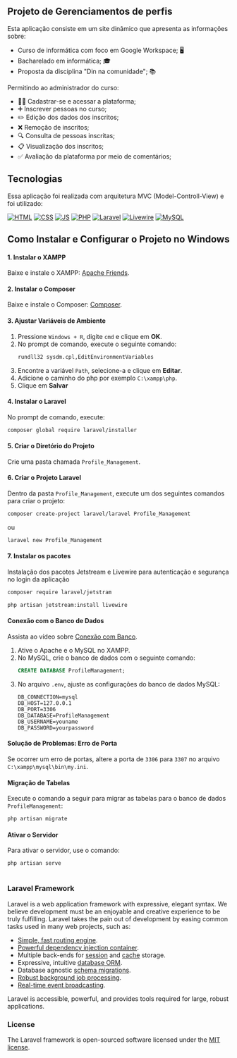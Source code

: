 ## Projeto de Gerenciamentos de perfis 

Esta aplicação consiste em um site dinâmico que apresenta as informações sobre:

- Curso de informática com foco em Google Workspace; 🖥️
- Bacharelado em informática; 🎓
- Proposta da disciplina "Din na comunidade"; 📚

Permitindo ao administrador do curso: 
- 👩‍💻 Cadastrar-se e acessar a plataforma;
- ➕ Inscrever pessoas no curso;
- ✏️ Edição dos dados dos inscritos;
- ❌ Remoção de inscritos;
- 🔍 Consulta de pessoas inscritas;
- 📋 Visualização dos inscritos;
- ✅ Avaliação da plataforma por meio de comentários;

## Tecnologias

Essa aplicação foi realizada com arquitetura MVC (Model-Controll-View) e foi utilizado:

[![HTML](https://img.shields.io/badge/HTML5-E34F26?style=for-the-badge&logo=html5&logoColor=white)]()
[![CSS](https://img.shields.io/badge/CSS3-1572B6?style=for-the-badge&logo=css3&logoColor=white)]()
[![JS](https://img.shields.io/badge/JavaScript-F7DF1E?style=for-the-badge&logo=javascript&logoColor=black)]()
[![PHP](https://img.shields.io/badge/PHP-777BB4?style=for-the-badge&logo=php&logoColor=white)]()
[![Laravel](https://img.shields.io/badge/Laravel-FF2D20?style=for-the-badge&logo=laravel&logoColor=white)]()
[![Livewire](https://img.shields.io/badge/livewire-4e56a6?style=for-the-badge&logo=livewire&logoColor=white)]()
[![MySQL](https://img.shields.io/badge/MySQL-005C84?style=for-the-badge&logo=mysql&logoColor=white)]()

## Como Instalar e Configurar o Projeto no Windows

#### 1. Instalar o XAMPP
Baixe e instale o XAMPP: [Apache Friends](https://www.apachefriends.org/pt_br/index.html).

#### 2. Instalar o Composer
Baixe e instale o Composer: [Composer](https://getcomposer.org/).

#### 3. Ajustar Variáveis de Ambiente
1. Pressione `Windows + R`, digite `cmd` e clique em **OK**.
2. No prompt de comando, execute o seguinte comando:
   ```bash
   rundll32 sysdm.cpl,EditEnvironmentVariables
   ```
3. Encontre a variável `Path`, selecione-a e clique em **Editar**.
4. Adicione o caminho do php por exemplo `C:\xampp\php`.
5. Clique em **Salvar**

#### 4. Instalar o Laravel
No prompt de comando, execute:
```bash
composer global require laravel/installer
```

#### 5. Criar o Diretório do Projeto
Crie uma pasta chamada `Profile_Management`.

#### 6. Criar o Projeto Laravel
Dentro da pasta `Profile_Management`, execute um dos seguintes comandos para criar o projeto:
```bash
composer create-project laravel/laravel Profile_Management
```
ou
```bash
laravel new Profile_Management
```
#### 7. Instalar os pacotes 
Instalação dos pacotes Jetstream e Livewire para autenticação e segurança no login da aplicação 
```bash
composer require laravel/jetstram
```
```bash
php artisan jetstream:install livewire
```

#### Conexão com o Banco de Dados
Assista ao vídeo sobre [Conexão com Banco](https://www.youtube.com/watch?v=zQdBSpTDQpQ).

1. Ative o Apache e o MySQL no XAMPP.
2. No MySQL, crie o banco de dados com o seguinte comando:
   ```sql
   CREATE DATABASE ProfileManagement;
   ```
3. No arquivo `.env`, ajuste as configurações do banco de dados MySQL:
   ```plaintext
   DB_CONNECTION=mysql
   DB_HOST=127.0.0.1
   DB_PORT=3306
   DB_DATABASE=ProfileManagement
   DB_USERNAME=youname
   DB_PASSWORD=yourpassword
   ```

#### Solução de Problemas: Erro de Porta
Se ocorrer um erro de portas, altere a porta de `3306` para `3307` no arquivo `C:\xampp\mysql\bin\my.ini`.

#### Migração de Tabelas
Execute o comando a seguir para migrar as tabelas para o banco de dados `ProfileManagement`:
```bash
php artisan migrate
```

#### Ativar o Servidor
Para ativar o servidor, use o comando:
```bash
php artisan serve
```
#

### Laravel Framework <ion-icon name="logo-laravel"></ion-icon>
Laravel is a web application framework with expressive, elegant syntax. We believe development must be an enjoyable and creative experience to be truly fulfilling. Laravel takes the pain out of development by easing common tasks used in many web projects, such as:

- [Simple, fast routing engine](https://laravel.com/docs/routing).
- [Powerful dependency injection container](https://laravel.com/docs/container).
- Multiple back-ends for [session](https://laravel.com/docs/session) and [cache](https://laravel.com/docs/cache) storage.
- Expressive, intuitive [database ORM](https://laravel.com/docs/eloquent).
- Database agnostic [schema migrations](https://laravel.com/docs/migrations).
- [Robust background job processing](https://laravel.com/docs/queues).
- [Real-time event broadcasting](https://laravel.com/docs/broadcasting).

Laravel is accessible, powerful, and provides tools required for large, robust applications.

### License
The Laravel framework is open-sourced software licensed under the [MIT license](https://opensource.org/licenses/MIT).
